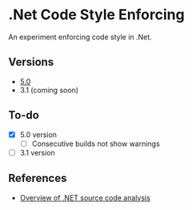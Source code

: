# .Net Code Style Enforcing

An experiment enforcing code style in .Net.

## Versions

- [5.0](https://github.com/cassiofariasmachado/dotnet-code-style-enforcing/tree/5.0)
- 3.1 (coming soon)

## To-do

- [X] 5.0 version
    - [ ] Consecutive builds not show warnings
- [ ] 3.1 version

## References

- [Overview of .NET source code analysis](https://docs.microsoft.com/en-us/dotnet/fundamentals/code-analysis/overview)
